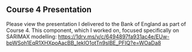 ## Course 4 Presentation

Please view the presentation I delivered to the Bank of England as part of Course 4. This component, which I worked on, focused specifically on SARIMAX modelling: https://1drv.ms/v/c/6494897fa931ac4e/EUw-bpWSoh1EqR1XHXpoAacBB_IekIO1otTn9slBE_PFIQ?e=WOaDa8


